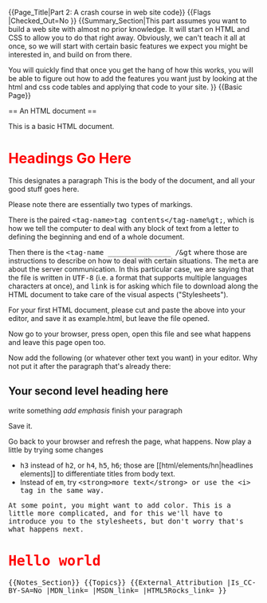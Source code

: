 {{Page_Title|Part 2: A crash course in web site code}}
{{Flags
|Checked_Out=No
}}
{{Summary_Section|This part assumes you want to build a web site with almost no prior knowledge. It will start on HTML and CSS to allow you to do that right away.  Obviously, we can't teach it all at once, so we will start with certain basic features we expect you might be interested in, and build on from there.  

You will quickly find that once you get the hang of how this works, you will be able to figure out how to add the features you want just by looking at the html and css code tables and applying that code to your site.
}}
{{Basic Page}}
<!-- 

Note to contributors: This part provides a very quick "hands dirty" session on HTML, CSS and JavaScript. 

We're not giving all the information - we are just trying to get the reader comfortable and give him/her a sense of achievement to begin with, before they get bored by all the details ;-)

* Explain what HTML, CSS, and JavaScript are, show how to create some really trivially simple examples
* Show what a simple site structure might look like
* Go through simple HTML anatomy
* Show what an HTML page looks like, explain its purpose. Show head, body, title, and a few other things
* Add some really simple bits to it. headings and paragraphs, bullet points, an image maybe
* explain simple common gotchas - quote problems, incorrect paths, bad nesting, missing out attributes
* Next, go through simple CSS anatomy
* Show how simple CSS selectors work
* Go through how to apply CSS to HTML - 3 ways
* explain simple CSS gotchas - bad pathing, missing semi colons, missing attributes, incorrect adding of classes to elements (I've seen people try to use <class="heading">content</class>) 
* next, show simple javascript anatomy and explain how it works
* show some really simple JS use
* explain simple JS gotchas, and explain that it needs quite a bit more understanding than HTML or CSS. But it has more power.
* Take the user through the steps towards getting web space (use a free service, such as http://www.biz.nf/), and get them to set up their FTP, and upload their simple files.
* Show them how they can now view their files on another computer.

-->

== An HTML document ==

This is a basic HTML document.

<syntaxHighlight>
<!DOCTYPE html>
<html lang="en">
<head>
 <meta charset="utf-8">
 <title>The Title Bar Title Goes Here</title>
 <link rel="stylesheet" href="stylename.css" type="text/css"
media="screen">
</head>
<body>
<h1>Headings Go Here</h1>
<p>This designates a paragraph
 This is the body of the document, and all your good stuff goes here. </p>
</body>
</html>
</syntaxHighlight>

Please note there are essentially two types of markings.  

There is the paired <tt>&lt;tag-name&gt;tag contents&lt;/tag-name%gt;</tt>, which is how we tell the computer to deal with any block of text from a letter to defining the beginning and end of a whole
document.  

Then there is the <tt>&lt;tag-name _______________ /&gt</tt> where those are instructions to describe on how to deal with certain situations. The <tt>meta</tt> are about the server communication. In this particular case, we are saying that the file is written in <tt>UTF-8</tt> (i.e. a format that supports multiple languages characters at once), and <tt>link</tt> is for asking which file to download along the HTML document to take care of the visual aspects ("Stylesheets").

For your first HTML document, please cut and paste the above into your editor, and save it as example.html, but leave the file opened. 

Now go to your browser, press open, open this file and see what happens and leave this page open too.

Now add the following (or whatever other text you want) in your editor.  Why not put it after the paragraph that's already there:

<syntaxHighlight>
<h2>Your second level heading here</h2>
<p>write something <em>add emphasis</em> finish your paragraph </p>
</syntaxHighlight>

Save it.  

Go back to your browser and refresh the page, what happens.  Now play a little by trying some changes 
* <tt>h3</tt> instead of <tt>h2</tt>, or <tt>h4</tt>, <tt>h5</tt>, <tt>h6</tt>; those are [[html/elements/hn|headlines elements]] to differentiate titles from body text.
* Instead of <tt>em</tt>, try <tt>&lt;strong&gt;more text&lt;/strong&gt; or use the &lt;i&gt; tag in the same way.

At some point, you might want to add color. This is a little more complicated, and for this we'll have to introduce you to the stylesheets, but don't worry that's what happens next.

<!--
Notes from original author:

  As to the code above, I very much think it should be, and our standard mode for teaching should be, a table with the code on the left, and an explanation for what each element does on the right.  So take all my comments below, and pretend they are off to the right.  This way people can see the code, and get what it does right there.
-->


<syntaxHighlight>
<!DOCTYPE html><!-- This tag is an HTML Comment -->
<!-- ^ The DOCTYPE tag tells the browser what version of HTML it is dealing with; there are others and we want to make sure there is no confusion. -->
<html lang="en"><!-- this is how we open every document; the language part is optional, but makes sure your document doesn't look like gobbledy gook when someone in Korea opens your document in a browser that defaults to Korean -->
 <head><!-- required part of every HTML document, this is where we add internal information (i.e. meta) about the current HTML page -->
   <meta charset="utf-8"><!-- This is a way, in HTML, to tell the browser that we are writing text in UTF-8 so we can write Greek, Russian, English, French and many others in one page -->
   <title>Example Page</title><!-- This is what gets displayed on the web browser tab -->
	<link rel="stylesheet" href="style1.css" type="text/css"
media="screen"><!-- Will call another file, called "style1.css" that is right beside the current document. Why this syntax? The "type" is similar to the previous meta charset, it specifies the web browser to read the file as CSS. While we, humans, think that ".css" is telling, computers doesn’t need extension (this is an old story), but instead use what we call headers to tell what type of file it is. -->
<!-- The media attribute in the link tag tells us to WHEN to apply the stylesheet. If you heard about MediaQueries, the media="screen" and media="print" were the first since about the year 2000 -->
<style>
h1 { color: red; }
</style>
<!-- ^ Instead of using a link tag, I can also add CSS directly in a document -->
 </head><!-- Cloing the head, now the real deal. Note that whatever is in the head, can potentially block. When you will want to learn about performance, you’ll remember that note. -->
 <body>
   <h1>Hello world</h1>
 </body>
</html>
</syntaxHighlight>
{{Notes_Section}}
{{Topics}}
{{External_Attribution
|Is_CC-BY-SA=No
|MDN_link=
|MSDN_link=
|HTML5Rocks_link=
}}